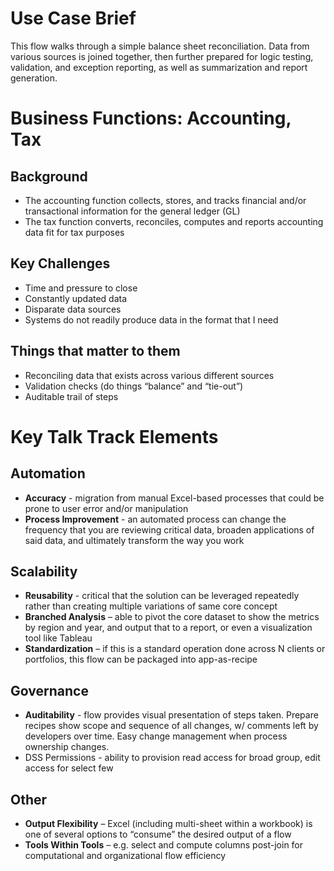 # Use Case Brief
This flow walks through a simple balance sheet reconciliation. 
Data from various sources is joined together, then further prepared for logic testing, validation, and exception reporting, as well as summarization and report generation.

# Business Functions: Accounting, Tax
## Background
 - The accounting function collects, stores, and tracks financial and/or transactional information for the general ledger (GL)
 - The tax function converts, reconciles, computes and reports accounting data fit for tax purposes

## Key Challenges
 - Time and pressure to close
 - Constantly updated data
 - Disparate data sources
 - Systems do not readily produce data in the format that I need

## Things that matter to them
 - Reconciling data that exists across various different sources
 - Validation checks (do things “balance” and “tie-out”)
 - Auditable trail of steps
 
# Key Talk Track Elements
## Automation
 -  **Accuracy**  - migration from manual Excel-based processes that could be prone to user error and/or manipulation
 -  **Process Improvement**  - an automated process can change the frequency that you are reviewing critical data, broaden applications of said data, and ultimately transform the way you work

## Scalability
 -  **Reusability**  - critical that the solution can be leveraged repeatedly rather than creating multiple variations of same core concept
 -  **Branched Analysis**  – able to pivot the core dataset to show the metrics by region and year, and output that to a report, or even a visualization tool like Tableau
 -  **Standardization**  – if this is a standard operation done across N clients or portfolios, this flow can be packaged into app-as-recipe
 
## Governance
 -  **Auditability** - flow provides visual presentation of steps taken. Prepare recipes show scope and sequence of all changes, w/ comments left by developers over time. Easy change management when process ownership changes.
 - DSS Permissions - ability to provision read access for broad group, edit access for select few

## Other
 -  **Output Flexibility**  – Excel (including multi-sheet within a workbook) is one of several options to “consume” the desired output of a flow
 -  **Tools Within Tools**  – e.g. select and compute columns post-join for computational and organizational flow efficiency


